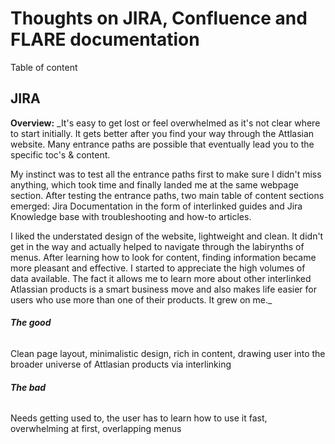 
# Thoughts on JIRA, Confluence and FLARE documentation

Table of content



## JIRA

**Overview:** 
_It's easy to get lost or feel overwhelmed as it's not clear where to start initially. It gets better after you find your way through the Attlasian website. Many entrance paths are possible that eventually lead you to the specific toc's & content. 

My instinct was to test all the entrance paths first to make sure I didn't miss anything, which took time and finally landed me at the same webpage section. After testing the entrance paths, two main table of content sections emerged: Jira Documentation in the form of interlinked guides and Jira Knowledge base with troubleshooting and how-to articles.

I liked the understated design of the website, lightweight and clean. It didn't get in the way and actually helped to navigate through the labirynths of menus. After learning how to look for content, finding information became more pleasant and effective. I started to appreciate the high volumes of data available. The fact it allows me to learn more about other interlinked Atlassian products is a smart business move and also makes life easier for users who use more than one of their products. It grew on me._

###### **The good**
Clean page layout, minimalistic design, rich in content, drawing user into the broader universe of Attlasian products via interlinking

###### **The bad**
Needs getting used to, the user has to learn how to use it fast, overwhelming at first, overlapping menus